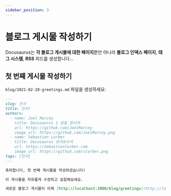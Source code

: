 ```yaml
---
sidebar_position: 3
---
```


# 블로그 게시물 작성하기

Docusaurus는 **각 블로그 게시물에 대한 페이지**뿐만 아니라 **블로그 인덱스 페이지**, **태그 시스템**, **RSS** 피드를 생성합니다...

## 첫 번째 게시물 작성하기

`blog/2021-02-28-greetings.md` 파일을 생성하세요:

```md title="blog/2021-02-28-greetings.md"
---
slug: 인사
title: 인사!
authors:
  - name: Joel Marcey
    title: Docusaurus 1 공동 창시자
    url: https://github.com/JoelMarcey
    image_url: https://github.com/JoelMarcey.png
  - name: Sébastien Lorber
    title: Docusaurus 유지보수자
    url: https://sebastienlorber.com
    image_url: https://github.com/slorber.png
tags: [인사]
---

축하합니다, 첫 번째 게시물을 작성하셨습니다!

이 게시물을 자유롭게 수정하고 실험해보세요.

새로운 블로그 게시물이 이제 [http://localhost:3000/blog/greetings](http://localhost:3000/blog/greetings)에서 확인 가능합니다.
```
